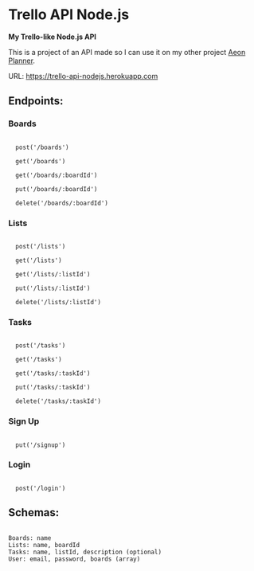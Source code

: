 # Trello API Node.js

**My Trello-like Node.js API**

This is a project of an API made so I can use it on my other project [Aeon Planner](https://aeonplanner.netlify.com/home).

URL: https://trello-api-nodejs.herokuapp.com

## Endpoints:

### Boards

```

  post('/boards')

  get('/boards')

  get('/boards/:boardId')

  put('/boards/:boardId')

  delete('/boards/:boardId')

```

### Lists

```

  post('/lists')

  get('/lists')

  get('/lists/:listId')

  put('/lists/:listId')

  delete('/lists/:listId')

```

### Tasks

```

  post('/tasks')

  get('/tasks')

  get('/tasks/:taskId')

  put('/tasks/:taskId')

  delete('/tasks/:taskId')

```

### Sign Up

```

  put('/signup')

```

### Login

```

  post('/login')

```

## Schemas:

```

Boards: name
Lists: name, boardId
Tasks: name, listId, description (optional)
User: email, password, boards (array)

```
